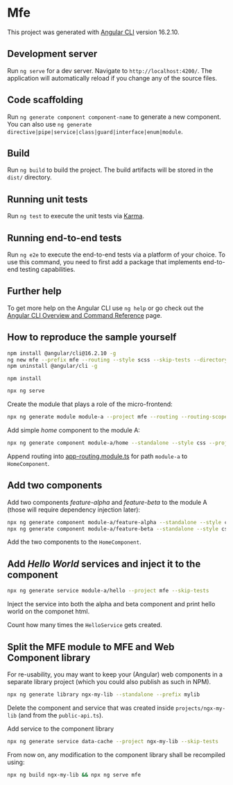 # Mfe

This project was generated with [Angular CLI](https://github.com/angular/angular-cli) version 16.2.10.

## Development server

Run `ng serve` for a dev server. Navigate to `http://localhost:4200/`. The application will automatically reload if you change any of the source files.

## Code scaffolding

Run `ng generate component component-name` to generate a new component. You can also use `ng generate directive|pipe|service|class|guard|interface|enum|module`.

## Build

Run `ng build` to build the project. The build artifacts will be stored in the `dist/` directory.

## Running unit tests

Run `ng test` to execute the unit tests via [Karma](https://karma-runner.github.io).

## Running end-to-end tests

Run `ng e2e` to execute the end-to-end tests via a platform of your choice. To use this command, you need to first add a package that implements end-to-end testing capabilities.

## Further help

To get more help on the Angular CLI use `ng help` or go check out the [Angular CLI Overview and Command Reference](https://angular.io/cli) page.

## How to reproduce the sample yourself

```bash
npm install @angular/cli@16.2.10 -g
ng new mfe --prefix mfe --routing --style scss --skip-tests --directory .
npm uninstall @angular/cli -g
```

```
npm install
```

```bash
npx ng serve
```

Create the module that plays a role of the micro-frontend:

```bash
npx ng generate module module-a --project mfe --routing --routing-scope Child
```

Add simple _home_ component to the module A:

```bash
npx ng generate component module-a/home --standalone --style css --project mfe --skip-tests 
```

Append routing into [app-routing.module.ts](./src/app/app-routing.module.ts) for path `module-a` to `HomeComponent`.

## Add two components

Add two components _feature-alpha_ and _feature-beta_ to the module A (those will require dependency injection later):

```bash
npx ng generate component module-a/feature-alpha --standalone --style css --project mfe --skip-tests
npx ng generate component module-a/feature-beta --standalone --style css --project mfe --skip-tests
```

Add the two components to the `HomeComponent`.

## Add _Hello World_ services and inject it to the component

```bash
npx ng generate service module-a/hello --project mfe --skip-tests
```

Inject the service into both the alpha and beta component and print hello world on the componet html.

Count how many times the `HelloService` gets created.

## Split the MFE module to MFE and Web Component library

For re-usability, you may want to keep your (Angular) web components in a separate library project (which you could also publish as such in NPM).

```bash
npx ng generate library ngx-my-lib --standalone --prefix mylib
```

Delete the component and service that was created inside `projects/ngx-my-lib` (and from the `public-api.ts`).

Add service to the component library

```bash
npx ng generate service data-cache --project ngx-my-lib --skip-tests
```

From now on, any modification to the component library shall be recompiled using:

```bash
npx ng build ngx-my-lib && npx ng serve mfe
```
